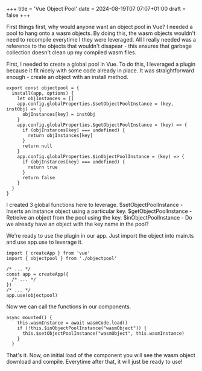 +++
title = 'Vue Object Pool'
date = 2024-08-19T07:07:07+01:00
draft = false
+++

First things first, why would anyone want an object pool in Vue? I needed a pool to hang onto a wasm objects. By doing this, the wasm objects wouldn't need to recompile everytime I they were leveraged. All I really needed was a reference to the objects that wouldn't disapear - this ensures that garbage collection doesn't clean up my compiled wasm files.

First, I needed to create a global pool in Vue. To do this, I leveraged a plugin because it fit nicely with some code already in place. It was straightforward enough - create an object with an install method.

```
export const objectpool = {
  install(app, options) {
    let objInstances = []
    app.config.globalProperties.$setObjectPoolInstance = (key, instObj) => {
      objInstances[key] = instObj
    }
    app.config.globalProperties.$getObjectPoolInstance = (key) => {
      if (objInstances[key] === undefined) {
        return objInstances[key]
      }
      return null
    }
    app.config.globalProperties.$inObjectPoolInstance = (key) => {
      if (objInstances[key] === undefined) {
        return true
      }
      return false
    }
  }
}
```
I created 3 global functions here to leverage.
$setObjectPoolInstance - Inserts an instance object using a particular key.
$getObjectPoolInstance - Retreive an object from the pool using the key.
$inObjectPoolInstance - Do we already have an object with the key name in the pool?

We're ready to use the plugin in our app. Just import the object into main.ts and use app.use to leverage it.
```
import { createApp } from 'vue'
import { objectpool } from './objectpool'

/* ... */
const app = createApp({
  /* ... */
})
/* ... */
app.use(objectpool)
```

Now we can call the functions in our components.
```
async mounted() {
    this.wasmInstance = await wasmCode.load()
    if (!this.$inObjectPoolInstance("wasmObject")) {
      this.$setObjectPoolInstance("wasmObject", this.wasmInstance)
    }
  }
  ```
That's it. Now, on initial load of the component you will see the wasm object download and compile. Everytime after that, it will just be ready to use!

